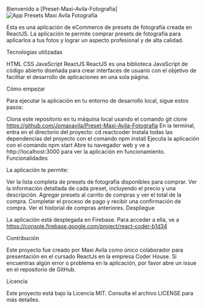 Bienvenido a [Preset-Maxi-Avila-Fotografia]
![App Presets Maxi Avila Fotografia](./public/img/readme.jpg)

Esta es una aplicación de eCommerce de presets de fotografía creada en ReactJS. La aplicación te permite comprar presets de fotografía para aplicarlos a tus fotos y lograr un aspecto profesional y de alta calidad.

Tecnologías utilizadas

HTML
CSS
JavaScript
ReactJS
ReactJS es una biblioteca JavaScript de código abierto diseñada para crear interfaces de usuario con el objetivo de facilitar el desarrollo de aplicaciones en una sola página.

Cómo empezar

Para ejecutar la aplicación en tu entorno de desarrollo local, sigue estos pasos:

Clona este repositorio en tu máquina local usando el comando git clone https://github.com/Jomaxavila/Preset-Maxi-Avila-Fotografia
En la terminal, entra en el directorio del proyecto: cd reactcoder
Instala todas las dependencias del proyecto con el comando npm install
Ejecuta la aplicación con el comando npm start
Abre tu navegador web y ve a http://localhost:3000 para ver la aplicación en funcionamiento.
Funcionalidades

La aplicación te permite:

Ver la lista completa de presets de fotografía disponibles para comprar.
Ver la información detallada de cada preset, incluyendo el precio y una descripción.
Agregar presets al carrito de compras y ver el total de la compra.
Completar el proceso de pago y recibir una confirmación de compra.
Ver el historial de compras anteriores.
Despliegue

La aplicación está desplegada en Firebase. Para acceder a ella, ve a https://console.firebase.google.com/project/react-coder-b1d34

Contribución

Este proyecto fue creado por Maxi Avila como único colaborador para presentación en el cursado ReactJs en la empresa Coder House. Si encuentras algún error o problema en la aplicación, por favor abre un issue en el repositorio de GitHub.

Licencia

Este proyecto está bajo la Licencia MIT. Consulta el archivo LICENSE para más detalles.
